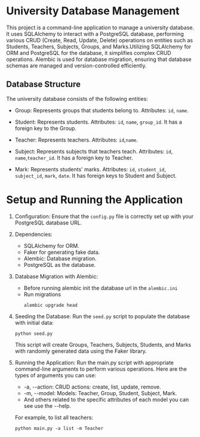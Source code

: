 # University Database Management
This project is a command-line application to manage a university database. It uses SQLAlchemy to interact with a PostgreSQL database, performing various CRUD (Create, Read, Update, Delete) operations on entities such as Students, Teachers, Subjects, Groups, and Marks.Utilizing SQLAlchemy for ORM and PostgreSQL for the database, it simplifies complex CRUD operations. Alembic is used for database migration, ensuring that database schemas are managed and version-controlled efficiently.

## Database Structure
The university database consists of the following entities:

- Group: Represents groups that students belong to. Attributes: `id`, `name`.

- Student: Represents students. Attributes: `id`, `name`, `group_id`. It has a foreign key to the Group.

- Teacher: Represents teachers. Attributes: `id`,`name`.

- Subject: Represents subjects that teachers teach. Attributes: `id`, `name`,`teacher_id`. It has a foreign key to Teacher.

- Mark: Represents students' marks. Attributes: `id`, `student_id`, `subject_id`, `mark`, `date`. It has foreign keys to Student and Subject.

# Setup and Running the Application
1. Configuration: Ensure that the `config.py` file is correctly set up with your PostgreSQL database URL.

2. Dependencies:

    - SQLAlchemy for ORM.
    - Faker for generating fake data.
    - Alembic: Database migration.
    - PostgreSQL as the database.

3. Database Migration with Alembic:
    
   - Before running alembic init the database url in the `alembic.ini` 
   - Run migrations
       ```
       alembic upgrade head
       ```
4. Seeding the Database: Run the `seed.py` script to populate the database with initial data:

    ```
    python seed.py
    ```
    This script will create Groups, Teachers, Subjects, Students, and Marks with randomly generated data using the Faker library.

5. Running the Application: Run the main.py script with appropriate command-line arguments to perform various operations. Here are the types of arguments you can use:

    - -a, --action: CRUD actions: create, list, update, remove.
    - -m, --model: Models: Teacher, Group, Student, Subject, Mark.
    - And others related to the specific attributes of each model you can see use the --help.
    
   For example, to list all teachers:

    ```
    python main.py -a list -m Teacher
    ```